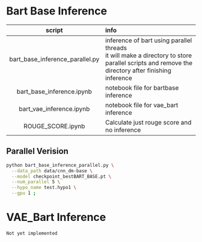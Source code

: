 # Bart Base Inference

|script|info|
|:-:|:--|
|bart_base_inference_parallel.py|inference of bart using parallel threads <br/> it will make a directory to store parallel scripts and remove the directory after finishing inference|
|bart_base_inference.ipynb|notebook file for bartbase inference|
|bart_vae_inference.ipynb|notebook file for vae_bart inference|
|ROUGE_SCORE.ipynb|Calculate just rouge score and no inference|


## Parallel Verision 
```bash
python bart_base_inference_parallel.py \
  --data_path data/cnn_dm-base \
  --model checkpoint_bestBART_BASE.pt \
  --num_parallel 5 \
  --hypo_name test.hypo1 \
  --gpu 1 ;
```


# VAE_Bart Inference
```bash
Not yet implemented
```
